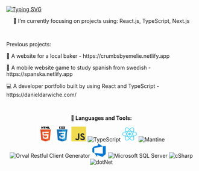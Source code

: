 [![Typing SVG](https://readme-typing-svg.demolab.com?font=Fira+Code&weight=600&size=30&duration=3000&pause=1000&width=435&lines=Hello!;I'm+Daniel+Darwiche%F0%9F%A4%96)](https://git.io/typing-svg)
<p align="center">🌱 I’m currently focusing on projects using: React.js, TypeScript, Next.js</p>
<br/>
<p align="left">Previous projects:</p>
<p align="left">🎂 A website for a local baker - https://crumbsbyemelie.netlify.app</p>
<p align="left">🦙 A mobile website game to study spanish from swedish - https://spanska.netlify.app</p>
<p align="left">💻 A developer portfolio built by using React and TypeScript - https://danieldarwiche.com/</p>
<br/>
 

<p align="center"> <b>🤖 Languages and Tools: </b> </p>
<p align="center">
<img src="https://raw.githubusercontent.com/devicons/devicon/1119b9f84c0290e0f0b38982099a2bd027a48bf1/icons/html5/html5-original-wordmark.svg" alt="HTML5" title="HTML5" width
="40" height="40"/> <img src="https://raw.githubusercontent.com/devicons/devicon/1119b9f84c0290e0f0b38982099a2bd027a48bf1/icons/css3/css3-original-wordmark.svg" alt="CSS" title="CSS" width="40" height="40"/>
<img src="https://raw.githubusercontent.com/devicons/devicon/1119b9f84c0290e0f0b38982099a2bd027a48bf1/icons/javascript/javascript-original.svg" alt="JavaScript" title="JavaScript" width="40" height="40"/> 
<img src="https://www.svgrepo.com/show/374144/typescript.svg" alt="TypeScript" title="TypeScript" width="40" height="40"/> 
<img src="https://raw.githubusercontent.com/devicons/devicon/master/icons/react/react-original.svg" alt="React" title="React" width="40" height="40"/>
<img src
="https://seeklogo.com/images/M/mantine-logo-235E19C978-seeklogo.com.png" alt="Mantine" title="Mantine" width="40" height="40"/> 
<img src="https://orval.dev/images/emblem.svg" alt="Orval Restful Client Generator" title="Orval Restful Client Generator" width="40" height="40"/> 
<img src="https://raw.githubusercontent.com/devicons/devicon/6910f0503efdd315c8f9b858234310c06e04d9c0/icons/azuredevops/azuredevops-plain.svg" alt="AzureDevOps" title="AzureDevOps" width="40" height="40"/> 
<img src="https://www.svgrepo.com/show/331760/sql-database-generic.svg" alt="Microsoft SQL Server" title="Microsoft SQL Server" width="40" height="40"/> 
<img src="https://cdn.worldvectorlogo.com/logos/c--4.svg" alt="cSharp" title="cSharp" width="40" height="40"/> 
<img src="https://upload.wikimedia.org/wikipedia/commons/7/7d/Microsoft_.NET_logo.svg" alt="dotNet" title="dotNet" width="40" height="40"/> 
</p>
